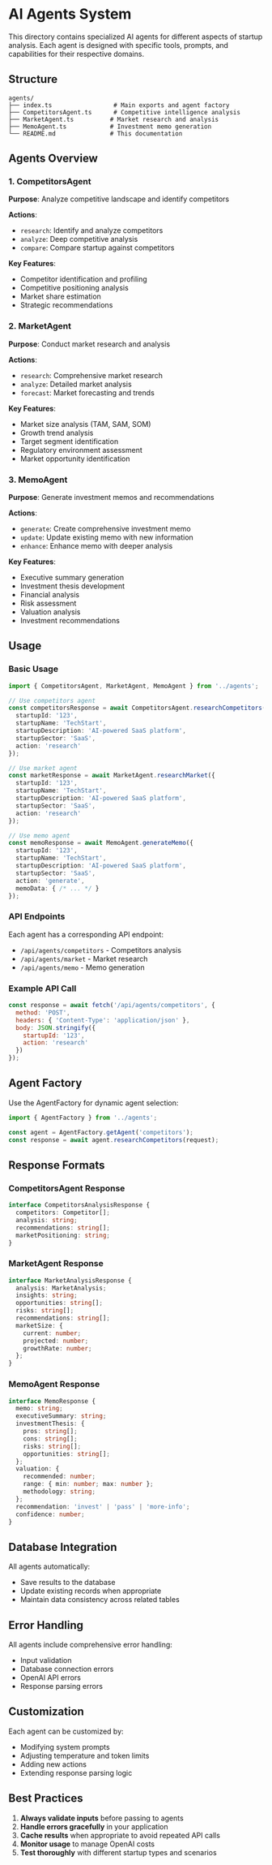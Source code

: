 # AI Agents System

This directory contains specialized AI agents for different aspects of startup analysis. Each agent is designed with specific tools, prompts, and capabilities for their respective domains.

## Structure

```
agents/
├── index.ts                 # Main exports and agent factory
├── CompetitorsAgent.ts      # Competitive intelligence analysis
├── MarketAgent.ts          # Market research and analysis
├── MemoAgent.ts            # Investment memo generation
└── README.md               # This documentation
```

## Agents Overview

### 1. CompetitorsAgent
**Purpose**: Analyze competitive landscape and identify competitors

**Actions**:
- `research`: Identify and analyze competitors
- `analyze`: Deep competitive analysis
- `compare`: Compare startup against competitors

**Key Features**:
- Competitor identification and profiling
- Competitive positioning analysis
- Market share estimation
- Strategic recommendations

### 2. MarketAgent
**Purpose**: Conduct market research and analysis

**Actions**:
- `research`: Comprehensive market research
- `analyze`: Detailed market analysis
- `forecast`: Market forecasting and trends

**Key Features**:
- Market size analysis (TAM, SAM, SOM)
- Growth trend analysis
- Target segment identification
- Regulatory environment assessment
- Market opportunity identification

### 3. MemoAgent
**Purpose**: Generate investment memos and recommendations

**Actions**:
- `generate`: Create comprehensive investment memo
- `update`: Update existing memo with new information
- `enhance`: Enhance memo with deeper analysis

**Key Features**:
- Executive summary generation
- Investment thesis development
- Financial analysis
- Risk assessment
- Valuation analysis
- Investment recommendations

## Usage

### Basic Usage
```typescript
import { CompetitorsAgent, MarketAgent, MemoAgent } from '../agents';

// Use competitors agent
const competitorsResponse = await CompetitorsAgent.researchCompetitors({
  startupId: '123',
  startupName: 'TechStart',
  startupDescription: 'AI-powered SaaS platform',
  startupSector: 'SaaS',
  action: 'research'
});

// Use market agent
const marketResponse = await MarketAgent.researchMarket({
  startupId: '123',
  startupName: 'TechStart',
  startupDescription: 'AI-powered SaaS platform',
  startupSector: 'SaaS',
  action: 'research'
});

// Use memo agent
const memoResponse = await MemoAgent.generateMemo({
  startupId: '123',
  startupName: 'TechStart',
  startupDescription: 'AI-powered SaaS platform',
  startupSector: 'SaaS',
  action: 'generate',
  memoData: { /* ... */ }
});
```

### API Endpoints
Each agent has a corresponding API endpoint:

- `/api/agents/competitors` - Competitors analysis
- `/api/agents/market` - Market research
- `/api/agents/memo` - Memo generation

### Example API Call
```javascript
const response = await fetch('/api/agents/competitors', {
  method: 'POST',
  headers: { 'Content-Type': 'application/json' },
  body: JSON.stringify({
    startupId: '123',
    action: 'research'
  })
});
```

## Agent Factory

Use the AgentFactory for dynamic agent selection:

```typescript
import { AgentFactory } from '../agents';

const agent = AgentFactory.getAgent('competitors');
const response = await agent.researchCompetitors(request);
```

## Response Formats

### CompetitorsAgent Response
```typescript
interface CompetitorsAnalysisResponse {
  competitors: Competitor[];
  analysis: string;
  recommendations: string[];
  marketPositioning: string;
}
```

### MarketAgent Response
```typescript
interface MarketAnalysisResponse {
  analysis: MarketAnalysis;
  insights: string;
  opportunities: string[];
  risks: string[];
  recommendations: string[];
  marketSize: {
    current: number;
    projected: number;
    growthRate: number;
  };
}
```

### MemoAgent Response
```typescript
interface MemoResponse {
  memo: string;
  executiveSummary: string;
  investmentThesis: {
    pros: string[];
    cons: string[];
    risks: string[];
    opportunities: string[];
  };
  valuation: {
    recommended: number;
    range: { min: number; max: number };
    methodology: string;
  };
  recommendation: 'invest' | 'pass' | 'more-info';
  confidence: number;
}
```

## Database Integration

All agents automatically:
- Save results to the database
- Update existing records when appropriate
- Maintain data consistency across related tables

## Error Handling

All agents include comprehensive error handling:
- Input validation
- Database connection errors
- OpenAI API errors
- Response parsing errors

## Customization

Each agent can be customized by:
- Modifying system prompts
- Adjusting temperature and token limits
- Adding new actions
- Extending response parsing logic

## Best Practices

1. **Always validate inputs** before passing to agents
2. **Handle errors gracefully** in your application
3. **Cache results** when appropriate to avoid repeated API calls
4. **Monitor usage** to manage OpenAI costs
5. **Test thoroughly** with different startup types and scenarios 